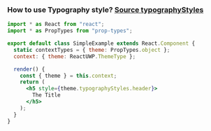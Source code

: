 ### How to use Typography style? [Source typographyStyles](https://github.com/myxvisual/react-uwp/blob/master/src/styles/getTheme.ts#L114)

``` jsx
import * as React from "react";
import * as PropTypes from "prop-types";

export default class SimpleExample extends React.Component {
  static contextTypes = { theme: PropTypes.object };
  context: { theme: ReactUWP.ThemeType };

  render() {
    const { theme } = this.context;
    return (
      <h5 style={theme.typographyStyles.header}>
        The Title
      </h5>
    );
  }
}

```
